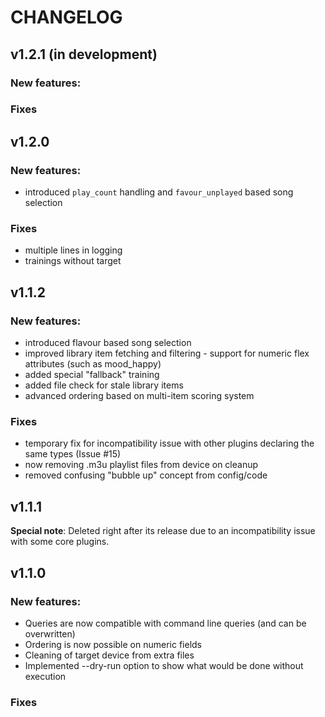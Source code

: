 # CHANGELOG

## v1.2.1 (in development)

### New features:


### Fixes



## v1.2.0

### New features:
- introduced `play_count` handling and `favour_unplayed` based song selection

### Fixes
- multiple lines in logging
- trainings without target


## v1.1.2

### New features:
- introduced flavour based song selection
- improved library item fetching and filtering - support for numeric flex attributes (such as mood_happy) 
- added special "fallback" training
- added file check for stale library items 
- advanced ordering based on multi-item scoring system

### Fixes
- temporary fix for incompatibility issue with other plugins declaring the same types (Issue #15)
- now removing .m3u playlist files from device on cleanup
- removed confusing "bubble up" concept from config/code



## v1.1.1

**Special note**: Deleted right after its release due to an incompatibility issue with some core plugins.



## v1.1.0

### New features:
- Queries are now compatible with command line queries (and can be overwritten)
- Ordering is now possible on numeric fields
- Cleaning of target device from extra files
- Implemented --dry-run option to show what would be done without execution

### Fixes
